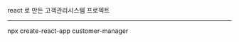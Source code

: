 react 로 만든 고객관리시스템 프로젝트 

----------------------------------------------------------------------
npx create-react-app customer-manager
